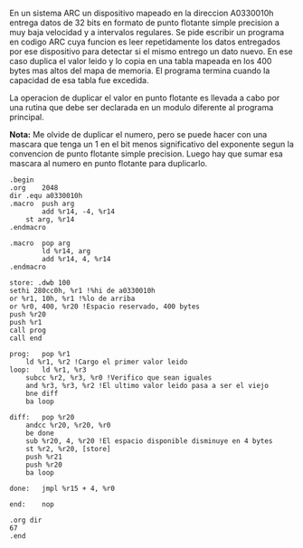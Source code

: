 En un sistema ARC un dispositivo mapeado en la direccion A0330010h entrega datos de 32 bits en formato de punto flotante simple precision a muy baja velocidad y a intervalos regulares. Se pide escribir un programa en codigo ARC cuya funcion es leer repetidamente los datos entregados por ese dispositivo para detectar si el mismo entrego un dato nuevo. En ese caso duplica el valor leido y lo copia en una tabla mapeada en los 400 bytes mas altos del mapa de memoria. El programa termina cuando la capacidad de esa tabla fue excedida.

La operacion de duplicar el valor en punto flotante es llevada a cabo por una rutina que debe ser declarada en un modulo diferente al programa principal.

**Nota:** Me olvide de duplicar el numero, pero se puede hacer con una mascara que tenga un 1 en el bit menos significativo del exponente segun la convencion de punto flotante simple precision. Luego hay que sumar esa mascara al numero en punto flotante para duplicarlo.


```assembly
.begin
.org 	2048
dir .equ a0330010h
.macro  push arg
    	add %r14, -4, %r14
   	st arg, %r14
.endmacro

.macro  pop arg
    	ld %r14, arg
    	add %r14, 4, %r14
.endmacro

store: .dwb 100
sethi 280cc0h, %r1 !%hi de a0330010h
or %r1, 10h, %r1 !%lo de arriba
or %r0, 400, %r20 !Espacio reservado, 400 bytes
push %r20
push %r1
call prog
call end

prog:	pop %r1
	ld %r1, %r2 !Cargo el primer valor leido
loop:	ld %r1, %r3
	subcc %r2, %r3, %r0 !Verifico que sean iguales
	and %r3, %r3, %r2 !El ultimo valor leido pasa a ser el viejo	
	bne diff
	ba loop

diff:	pop %r20
	andcc %r20, %r20, %r0
	be done
	sub %r20, 4, %r20 !El espacio disponible disminuye en 4 bytes	
	st %r2, %r20, [store]
	push %r21
	push %r20
	ba loop

done: 	jmpl %r15 + 4, %r0

end: 	nop

.org dir
67
.end
```
